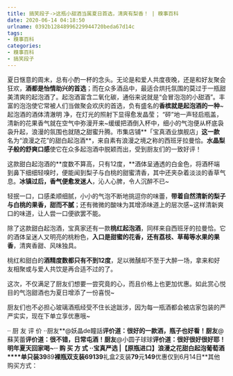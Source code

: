 ```yaml
---
title: 搞笑段子->这瓶小甜酒当属夏日首选，清爽有梨香！ | 糗事百科
date: 2020-06-14 04:18:50
urlname: 0392b12848996229944720beda67d14c
tags: 
- 糗事百科
categories:
- 糗事百科
- 搞笑段子
---
```

夏日惬意的周末，总有小酌一杯的念头。无论是和爱人共度夜晚，还是和好友聚会狂欢，**酒都是怡情助兴的首选**；而在众多酒品中，最适合烘托氛围的莫过于一瓶甜美清爽的起泡酒了。起泡酒富含二氧化碳，通俗来说就是“会冒泡泡的小甜酒”。丰富的泡泡使它常被人们当做聚会欢庆的首选，负有盛名的**香槟就是起泡酒的一种**~起泡酒的酒体清澈明 净，在灯光的照射下显得愈发晶莹； “砰”地一声轻启瓶盖，清新的花果香气就在空气中弥漫开来~缓缓把酒倒入杯中，细小的气泡便从杯底袅袅升起，浪漫的氛围也就随之甜蜜升腾。市集店铺**「宝真酒业旗舰店」**这一款**名为“浪漫之花”的甜白起泡酒**，来自素有浪漫之境之称的西班牙拉曼恰。**水晶梨子般的舒爽口感**使它在众多起泡酒中脱颖而出，受到厨友们的一致好评！

这款甜白起泡酒的**度数不算高，只有12度，**酒体呈通透的白金色，将酒杯端到鼻下细细轻嗅时，便能闻到梨子与白桃的甜蜜清香，其中还夹杂着淡淡的香草气息。**冰镇过后，香气便愈发迷人**，沁人心脾，令人沉醉不已~

轻抿一口，口感柔顺细腻，小小的气泡不断地挑逗你的味蕾，**带着自然清新的梨子与白桃的果香，甜而不腻**；还有微微的酸味为其增添味道上的层次感~这样清新爽口的味道，让人尝一口便欲罢不能。

除了这款甜白起泡酒，宝真家还有一款**桃红起泡酒**，同样来自西班牙的拉曼恰。它的酒体呈迷人又明亮的桃粉色，**入口是甜蜜的花香，还有荔枝、草莓等水果的果香**，清爽香甜、风味独具。

桃红和甜白的**酒精度数都只有不到12度**，足以微醺却不至于大醉一场，拿来和好友相聚或与爱人共饮是再合适不过的了。

这次，不仅满足了厨友们想要一尝究竟的心，而且价格上也更加优惠。如此赏心悦目的气泡甜酒也为夏日增添了一份喜悦~

厨友们也不必担心玻璃酒瓶经受不住长途跋涉，因为每一瓶酒都会被店家包装的严严实实，现在下单立享优惠哦~

·· 厨 友 评 价 ··厨友**@妖晶de瞳話**评价道：很好的一款酒，瓶子也好看！厨友**@蘇芙蕾**评价道：很不错，日常屯酒！厨友**@小圆子球球**评价道：很好很好很好耶！明年夏天回家喝~·· 购 买 方 式 ··**宝真严选 |【原瓶进口】浪漫之花甜白起泡葡萄酒****单只装**39**89****裸瓶**双支装69**139****礼盒2支装**79**元****149****优惠仅到6月14日**其他购买方式：


